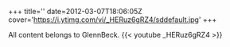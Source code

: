 +++
title=''
date=2012-03-07T18:06:05Z
cover='https://i.ytimg.com/vi/_HERuz6gRZ4/sddefault.jpg'
+++

All content belongs to GlennBeck.
{{< youtube _HERuz6gRZ4 >}}
